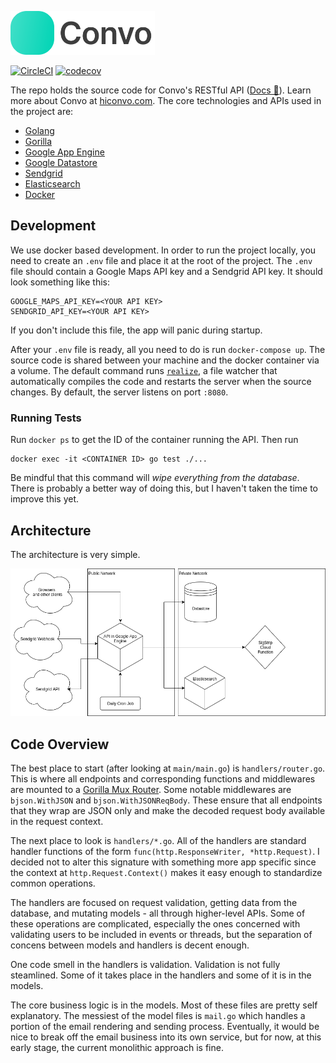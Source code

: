 <p align="left">
  <img src="logo.png" height="70">
</p>

[![CircleCI](https://circleci.com/gh/hiconvo/api.svg?style=svg)](https://circleci.com/gh/hiconvo/api) [![codecov](https://codecov.io/gh/hiconvo/api/branch/master/graph/badge.svg)](https://codecov.io/gh/hiconvo/api)

The repo holds the source code for Convo's RESTful API ([Docs 📑](http://api.hiconvo.com/docs)). Learn more about Convo at [hiconvo.com](https://hiconvo.com). The core technologies and APIs used in the project are:

- [Golang](https://golang.org/)
- [Gorilla](https://www.gorillatoolkit.org/)
- [Google App Engine](https://cloud.google.com/appengine/docs/standard/go112/)
- [Google Datastore](https://godoc.org/cloud.google.com/go/datastore)
- [Sendgrid](https://sendgrid.com/docs/index.html)
- [Elasticsearch](https://www.elastic.co/)
- [Docker](https://docs.docker.com/)

## Development

We use docker based development. In order to run the project locally, you need to create an `.env` file and place it at the root of the project. The `.env` file should contain a Google Maps API key and a Sendgrid API key. It should look something like this:

```
GOOGLE_MAPS_API_KEY=<YOUR API KEY>
SENDGRID_API_KEY=<YOUR API KEY>
```

If you don't include this file, the app will panic during startup.

After your `.env` file is ready, all you need to do is run `docker-compose up`. The source code is shared between your machine and the docker container via a volume. The default command runs [`realize`](https://github.com/oxequa/realize), a file watcher that automatically compiles the code and restarts the server when the source changes. By default, the server listens on port `:8080`.

### Running Tests

Run `docker ps` to get the ID of the container running the API. Then run

```
docker exec -it <CONTAINER ID> go test ./...
```

Be mindful that this command will *wipe everything from the database*. There is probably a better way of doing this, but I haven't taken the time to improve this yet.

## Architecture

The architecture is very simple.

![Architecture](architecture.png)

## Code Overview

The best place to start (after looking at `main/main.go`) is `handlers/router.go`. This is where all endpoints and corresponding functions and middlewares are mounted to a [Gorilla Mux Router](https://github.com/gorilla/mux). Some notable middlewares are `bjson.WithJSON` and `bjson.WithJSONReqBody`. These ensure that all endpoints that they wrap are JSON only and make the decoded request body available in the request context.

The next place to look is `handlers/*.go`. All of the handlers are standard handler functions of the form `func(http.ResponseWriter, *http.Request)`. I decided not to alter this signature with something more app specific since the context at `http.Request.Context()` makes it easy enough to standardize common operations.

The handlers are focused on request validation, getting data from the database, and mutating models - all through higher-level APIs. Some of these operations are complicated, especially the ones concerned with validating users to be included in events or threads, but the separation of concens between models and handlers is decent enough.

One code smell in the handlers is validation. Validation is not fully steamlined. Some of it takes place in the handlers and some of it is in the models.

The core business logic is in the models. Most of these files are pretty self explanatory. The messiest of the model files is `mail.go` which handles a portion of the email rendering and sending process. Eventually, it would be nice to break off the email business into its own service, but for now, at this early stage, the current monolithic approach is fine.



